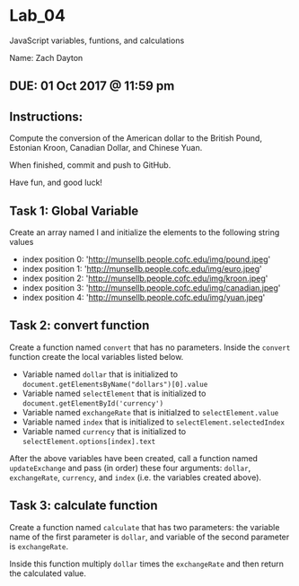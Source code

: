# Lab_04
JavaScript variables, funtions, and calculations

Name: Zach Dayton

## DUE: 01 Oct 2017 @ 11:59 pm

## Instructions:
Compute the conversion of the American dollar to the British Pound, Estonian Kroon, Canadian Dollar, and Chinese Yuan.

When finished, commit and push to GitHub.

Have fun, and good luck!

## Task 1: Global Variable
Create an array named I and initialize the elements to the following string values
  * index position 0: 'http://munsellb.people.cofc.edu/img/pound.jpeg'
  * index position 1: 'http://munsellb.people.cofc.edu/img/euro.jpeg'
  * index position 2: 'http://munsellb.people.cofc.edu/img/kroon.jpeg'
  * index position 3: 'http://munsellb.people.cofc.edu/img/canadian.jpeg'
  * index position 4: 'http://munsellb.people.cofc.edu/img/yuan.jpeg'
  
## Task 2: convert function
Create a function named `convert` that has no parameters.
Inside the `convert` function create the local variables listed below.
  * Variable named `dollar` that is initialized to `document.getElementsByName("dollars")[0].value`
  * Variable named `selectElement` that is initialized to `document.getElementById('currency')`
  * Variable named `exchangeRate` that is initialzed to `selectElement.value`
  * Variable named `index` that is initialized to `selectElement.selectedIndex`
  * Variable named `currency` that is initialized to `selectElement.options[index].text`
  
After the above variables have been created, call a function named `updateExchange` and pass (in order) these four arguments: `dollar`, `exchangeRate`, `currency`, and `index` (i.e. the variables created above).

## Task 3: calculate function
Create a function named `calculate` that has two parameters: the variable name of the first parameter is `dollar`, and variable of the second parameter is `exchangeRate`.

Inside this function multiply `dollar` times the `exchangeRate` and then return the calculated value.
